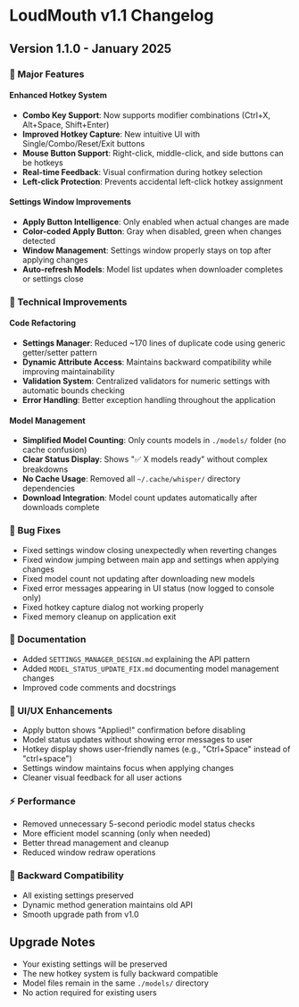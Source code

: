 # LoudMouth v1.1 Changelog

## Version 1.1.0 - January 2025

### 🎯 Major Features

#### Enhanced Hotkey System
- **Combo Key Support**: Now supports modifier combinations (Ctrl+X, Alt+Space, Shift+Enter)
- **Improved Hotkey Capture**: New intuitive UI with Single/Combo/Reset/Exit buttons
- **Mouse Button Support**: Right-click, middle-click, and side buttons can be hotkeys
- **Real-time Feedback**: Visual confirmation during hotkey selection
- **Left-click Protection**: Prevents accidental left-click hotkey assignment

#### Settings Window Improvements
- **Apply Button Intelligence**: Only enabled when actual changes are made
- **Color-coded Apply Button**: Gray when disabled, green when changes detected
- **Window Management**: Settings window properly stays on top after applying changes
- **Auto-refresh Models**: Model list updates when downloader completes or settings close

### 🔧 Technical Improvements

#### Code Refactoring
- **Settings Manager**: Reduced ~170 lines of duplicate code using generic getter/setter pattern
- **Dynamic Attribute Access**: Maintains backward compatibility while improving maintainability
- **Validation System**: Centralized validators for numeric settings with automatic bounds checking
- **Error Handling**: Better exception handling throughout the application

#### Model Management
- **Simplified Model Counting**: Only counts models in `./models/` folder (no cache confusion)
- **Clear Status Display**: Shows "✅ X models ready" without complex breakdowns
- **No Cache Usage**: Removed all `~/.cache/whisper/` directory dependencies
- **Download Integration**: Model count updates automatically after downloads complete

### 🐛 Bug Fixes
- Fixed settings window closing unexpectedly when reverting changes
- Fixed window jumping between main app and settings when applying changes
- Fixed model count not updating after downloading new models
- Fixed error messages appearing in UI status (now logged to console only)
- Fixed hotkey capture dialog not working properly
- Fixed memory cleanup on application exit

### 📝 Documentation
- Added `SETTINGS_MANAGER_DESIGN.md` explaining the API pattern
- Added `MODEL_STATUS_UPDATE_FIX.md` documenting model management changes
- Improved code comments and docstrings

### 🎨 UI/UX Enhancements
- Apply button shows "Applied!" confirmation before disabling
- Model status updates without showing error messages to user
- Hotkey display shows user-friendly names (e.g., "Ctrl+Space" instead of "ctrl+space")
- Settings window maintains focus when applying changes
- Cleaner visual feedback for all user actions

### ⚡ Performance
- Removed unnecessary 5-second periodic model status checks
- More efficient model scanning (only when needed)
- Better thread management and cleanup
- Reduced window redraw operations

### 🔄 Backward Compatibility
- All existing settings preserved
- Dynamic method generation maintains old API
- Smooth upgrade path from v1.0

## Upgrade Notes
- Your existing settings will be preserved
- The new hotkey system is fully backward compatible
- Model files remain in the same `./models/` directory
- No action required for existing users